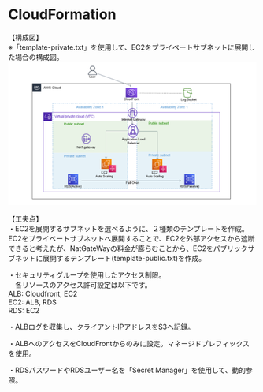 # CloudFormation

【構成図】<br>
※「template-private.txt」を使用して、EC2をプライベートサブネットに展開した場合の構成図。
![configuration.png](configuration.png)

【工夫点】  
・EC2を展開するサブネットを選べるように、２種類のテンプレートを作成。  
  EC2をプライベートサブネットへ展開することで、EC2を外部アクセスから遮断できると考えたが、NatGateWayの料金が膨らむことから、EC2をパブリックサブネットに展開するテンプレート(template-public.txt)を作成。  
  
・セキュリティグループを使用したアクセス制限。  
　各リソースのアクセス許可設定は以下です。  
  ALB: Cloudfront, EC2  
  EC2: ALB, RDS  
  RDS: EC2  
  
・ALBログを収集し、クライアントIPアドレスをS3へ記録。  
  
・ALBへのアクセスをCloudFrontからのみに設定。マネージドプレフィックスを使用。  
  
・RDSパスワードやRDSユーザー名を「Secret Manager」を使用して、動的参照。